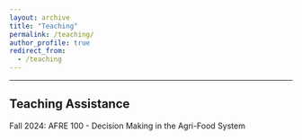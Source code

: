 ```yaml
---
layout: archive
title: "Teaching"
permalink: /teaching/
author_profile: true
redirect_from:
  - /teaching
---
```

<hr>

## Teaching Assistance
Fall 2024: AFRE 100 - Decision Making in the Agri-Food System
